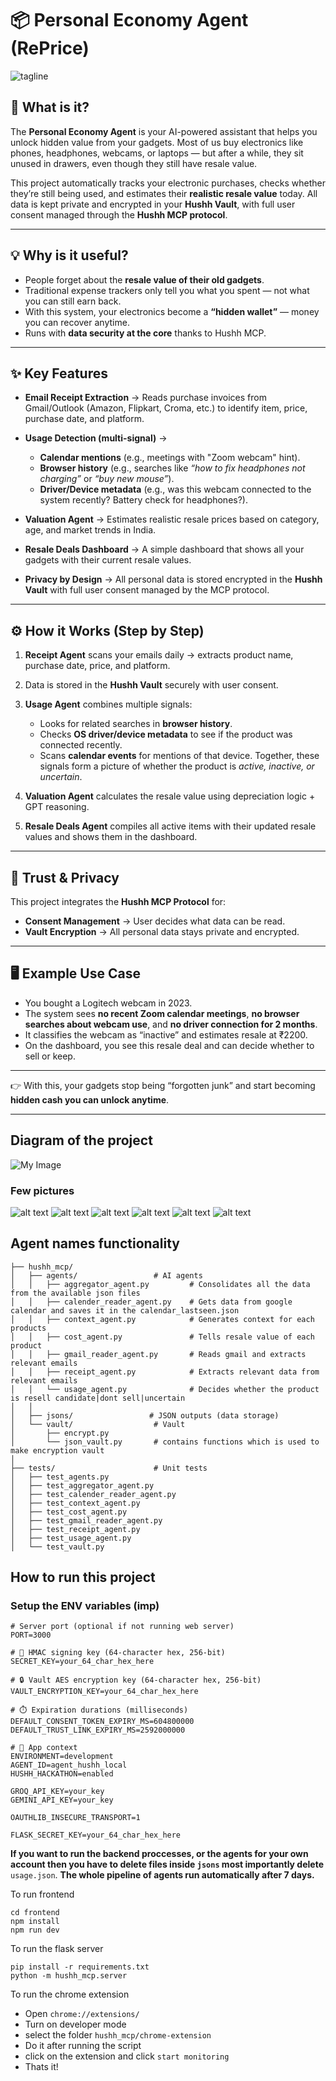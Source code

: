 

# 📦 Personal Economy Agent (RePrice)
![tagline](submissions/tagline.png)

## 🚀 What is it?

The **Personal Economy Agent** is your AI-powered assistant that helps you unlock hidden value from your gadgets. Most of us buy electronics like phones, headphones, webcams, or laptops — but after a while, they sit unused in drawers, even though they still have resale value.

This project automatically tracks your electronic purchases, checks whether they’re still being used, and estimates their **realistic resale value** today. All data is kept private and encrypted in your **Hushh Vault**, with full user consent managed through the **Hushh MCP protocol**.

---

## 💡 Why is it useful?

* People forget about the **resale value of their old gadgets**.
* Traditional expense trackers only tell you what you spent — not what you can still earn back.
* With this system, your electronics become a **“hidden wallet”** — money you can recover anytime.
* Runs with **data security at the core** thanks to Hushh MCP.

---

## ✨ Key Features

* **Email Receipt Extraction** → Reads purchase invoices from Gmail/Outlook (Amazon, Flipkart, Croma, etc.) to identify item, price, purchase date, and platform.
* **Usage Detection (multi-signal)** →

  * **Calendar mentions** (e.g., meetings with "Zoom webcam" hint).
  * **Browser history** (e.g., searches like *“how to fix headphones not charging”* or *“buy new mouse”*).
  * **Driver/Device metadata** (e.g., was this webcam connected to the system recently? Battery check for headphones?).
* **Valuation Agent** → Estimates realistic resale prices based on category, age, and market trends in India.
* **Resale Deals Dashboard** → A simple dashboard that shows all your gadgets with their current resale values.
* **Privacy by Design** → All personal data is stored encrypted in the **Hushh Vault** with full user consent managed by the MCP protocol.

---

## ⚙️ How it Works (Step by Step)

1. **Receipt Agent** scans your emails daily → extracts product name, purchase date, price, and platform.
2. Data is stored in the **Hushh Vault** securely with user consent.
3. **Usage Agent** combines multiple signals:

   * Looks for related searches in **browser history**.
   * Checks **OS driver/device metadata** to see if the product was connected recently.
   * Scans **calendar events** for mentions of that device.
     Together, these signals form a picture of whether the product is *active, inactive, or uncertain*.
4. **Valuation Agent** calculates the resale value using depreciation logic + GPT reasoning.
5. **Resale Deals Agent** compiles all active items with their updated resale values and shows them in the dashboard.

---

## 🔐 Trust & Privacy

This project integrates the **Hushh MCP Protocol** for:

* **Consent Management** → User decides what data can be read.
* **Vault Encryption** → All personal data stays private and encrypted.

---

## 🖥️ Example Use Case

* You bought a Logitech webcam in 2023.
* The system sees **no recent Zoom calendar meetings**, **no browser searches about webcam use**, and **no driver connection for 2 months**.
* It classifies the webcam as “inactive” and estimates resale at ₹2200.
* On the dashboard, you see this resale deal and can decide whether to sell or keep.

---

👉 With this, your gadgets stop being “forgotten junk” and start becoming **hidden cash you can unlock anytime**.

---

## Diagram of the project

![My Image](project_flow.jpg)

### Few pictures
![alt text](submissions/image.png)
![alt text](submissions/image-1.png)
![alt text](submissions/image-2.png)
![alt text](submissions/image-3.png)
![alt text](submissions/image-4.png)
![alt text](submissions/image-5.png)


## Agent names functionality
```
├── hushh_mcp/                  
│   ├── agents/                 # AI agents
│   │   ├── aggregator_agent.py         # Consolidates all the data from the available json files
│   │   ├── calender_reader_agent.py    # Gets data from google calendar and saves it in the calendar_lastseen.json
│   │   ├── context_agent.py            # Generates context for each products
│   │   ├── cost_agent.py               # Tells resale value of each product
│   │   ├── gmail_reader_agent.py       # Reads gmail and extracts relevant emails
│   │   ├── receipt_agent.py            # Extracts relevant data from relevant emails
│   │   └── usage_agent.py              # Decides whether the product is resell candidate|dont sell|uncertain
│   │
│   ├── jsons/                 # JSON outputs (data storage)
│   └── vault/                  # Vault
│       ├── encrypt.py
│       └── json_vault.py       # contains functions which is used to make encryption vault
│
├── tests/                      # Unit tests
│   ├── test_agents.py
│   ├── test_aggregator_agent.py
│   ├── test_calender_reader_agent.py
│   ├── test_context_agent.py
│   ├── test_cost_agent.py
│   ├── test_gmail_reader_agent.py
│   ├── test_receipt_agent.py
│   ├── test_usage_agent.py
│   └── test_vault.py
```

## How to run this project

### Setup the ENV variables (imp)
```
# Server port (optional if not running web server)
PORT=3000

# 🔐 HMAC signing key (64-character hex, 256-bit)
SECRET_KEY=your_64_char_hex_here

# 🔒 Vault AES encryption key (64-character hex, 256-bit)
VAULT_ENCRYPTION_KEY=your_64_char_hex_here

# ⏱️ Expiration durations (milliseconds)
DEFAULT_CONSENT_TOKEN_EXPIRY_MS=604800000
DEFAULT_TRUST_LINK_EXPIRY_MS=2592000000

# 🌱 App context
ENVIRONMENT=development
AGENT_ID=agent_hushh_local
HUSHH_HACKATHON=enabled

GROQ_API_KEY=your_key
GEMINI_API_KEY=your_key

OAUTHLIB_INSECURE_TRANSPORT=1

FLASK_SECRET_KEY=your_64_char_hex_here
```

**If you want to run the backend proccesses, or the agents for your own account then you have to delete files inside ```jsons``` most importantly delete** ```usage.json```. **The whole pipeline of agents run automatically after 7 days.**


To run frontend

```
cd frontend
npm install
npm run dev
```

To run the flask server

```
pip install -r requirements.txt
python -m hushh_mcp.server
```

To run the chrome extension

- Open ```chrome://extensions/```
- Turn on developer mode
- select the folder ```hushh_mcp/chrome-extension```
- Do it after running the script
- click on the extension and click ```start monitoring```
- Thats it!


